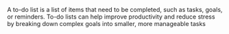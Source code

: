 A to-do list is a list of items that need to be completed, such as tasks, goals, or reminders. To-do lists can help improve productivity and reduce stress by breaking down complex goals into smaller, more manageable tasks
